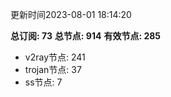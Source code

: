 更新时间2023-08-01 18:14:20

**总订阅: 73**
**总节点: 914**
**有效节点: 285**
- v2ray节点: 241
- trojan节点: 37
- ss节点: 7
